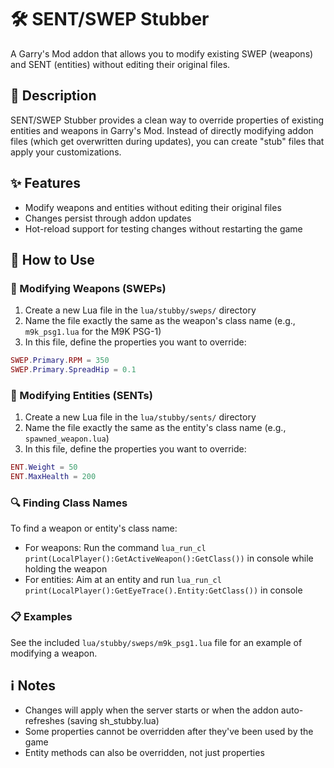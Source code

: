 # 🛠️ SENT/SWEP Stubber

A Garry's Mod addon that allows you to modify existing SWEP (weapons) and SENT (entities) without editing their original files.

## 📝 Description

SENT/SWEP Stubber provides a clean way to override properties of existing entities and weapons in Garry's Mod. Instead of directly modifying addon files (which get overwritten during updates), you can create "stub" files that apply your customizations.

## ✨ Features

- Modify weapons and entities without editing their original files
- Changes persist through addon updates
- Hot-reload support for testing changes without restarting the game

## 📖 How to Use

### 🔫 Modifying Weapons (SWEPs)

1. Create a new Lua file in the `lua/stubby/sweps/` directory
2. Name the file exactly the same as the weapon's class name (e.g., `m9k_psg1.lua` for the M9K PSG-1)
3. In this file, define the properties you want to override:

```lua
SWEP.Primary.RPM = 350
SWEP.Primary.SpreadHip = 0.1
```

### 🧩 Modifying Entities (SENTs)

1. Create a new Lua file in the `lua/stubby/sents/` directory
2. Name the file exactly the same as the entity's class name (e.g., `spawned_weapon.lua`)
3. In this file, define the properties you want to override:

```lua
ENT.Weight = 50
ENT.MaxHealth = 200
```

### 🔍 Finding Class Names

To find a weapon or entity's class name:
- For weapons: Run the command `lua_run_cl print(LocalPlayer():GetActiveWeapon():GetClass())` in console while holding the weapon
- For entities: Aim at an entity and run `lua_run_cl print(LocalPlayer():GetEyeTrace().Entity:GetClass())` in console

### 📋 Examples

See the included `lua/stubby/sweps/m9k_psg1.lua` file for an example of modifying a weapon.

## ℹ️ Notes

- Changes will apply when the server starts or when the addon auto-refreshes (saving sh_stubby.lua)
- Some properties cannot be overridden after they've been used by the game
- Entity methods can also be overridden, not just properties
